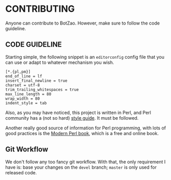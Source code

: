 # CONTRIBUTING

Anyone can contribute to BotZao. However, make sure to follow the code
guideline.

## CODE GUIDELINE

Starting simple, the following snippet is an `editorconfig` config file that
you can use or adapt to whatever mechanism you wish.

```
[*.{pl,pm}]
end_of_line = lf
insert_final_newline = true
charset = utf-8
trim_trailing_whitespaces = true
max_line_length = 80
wrap_width = 80
indent_style = tab
```

Also, as you may have noticed, this project is written in Perl, and Perl
community has a (not so hard)
[style guide](https://perldoc.perl.org/perlstyle). It must be followed.

Another really good source of information for Perl programming, with lots of
good practices is the
[Modern Perl book](http://modernperlbooks.com/books/modern_perl_2016/index.html),
which is a free and online book.

## Git Workflow

We don't follow any too fancy git workflow. With that, the only requirement
I have is: base your changes on the `devel` branch; `master` is only used for
released code.
